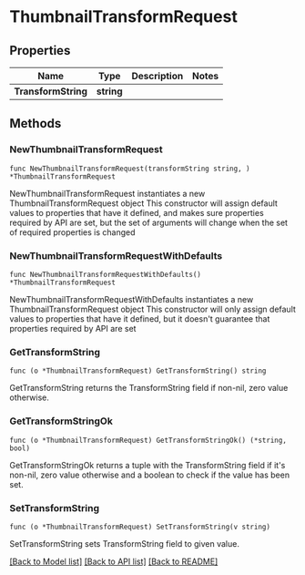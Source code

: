 # ThumbnailTransformRequest

## Properties

Name | Type | Description | Notes
------------ | ------------- | ------------- | -------------
**TransformString** | **string** |  | 

## Methods

### NewThumbnailTransformRequest

`func NewThumbnailTransformRequest(transformString string, ) *ThumbnailTransformRequest`

NewThumbnailTransformRequest instantiates a new ThumbnailTransformRequest object
This constructor will assign default values to properties that have it defined,
and makes sure properties required by API are set, but the set of arguments
will change when the set of required properties is changed

### NewThumbnailTransformRequestWithDefaults

`func NewThumbnailTransformRequestWithDefaults() *ThumbnailTransformRequest`

NewThumbnailTransformRequestWithDefaults instantiates a new ThumbnailTransformRequest object
This constructor will only assign default values to properties that have it defined,
but it doesn't guarantee that properties required by API are set

### GetTransformString

`func (o *ThumbnailTransformRequest) GetTransformString() string`

GetTransformString returns the TransformString field if non-nil, zero value otherwise.

### GetTransformStringOk

`func (o *ThumbnailTransformRequest) GetTransformStringOk() (*string, bool)`

GetTransformStringOk returns a tuple with the TransformString field if it's non-nil, zero value otherwise
and a boolean to check if the value has been set.

### SetTransformString

`func (o *ThumbnailTransformRequest) SetTransformString(v string)`

SetTransformString sets TransformString field to given value.



[[Back to Model list]](../README.md#documentation-for-models) [[Back to API list]](../README.md#documentation-for-api-endpoints) [[Back to README]](../README.md)


